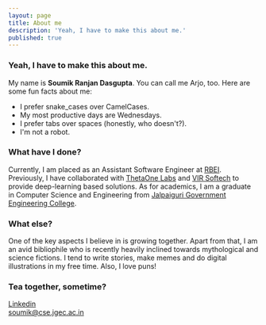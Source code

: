 ```yaml
---
layout: page
title: About me
description: 'Yeah, I have to make this about me.'
published: true
---
```


### Yeah, I have to make this about me.
My name is **Soumik Ranjan Dasgupta**. You can call me Arjo, too. Here are some fun facts about me:

- I prefer snake_cases over CamelCases.
- My most productive days are Wednesdays.
- I prefer tabs over spaces (honestly, who doesn't?).
- I'm not a robot.

### What have I done?

Currently, I am placed as an Assistant Software Engineer at [RBEI](https://www.bosch.in/). Previously, I have collaborated with [ThetaOne Labs](http://thetaonelab.com/) and [VIR Softech](https://www.virsoftech.com/) to provide deep-learning based solutions. As for academics, I am a graduate in Computer Science and Engineering from [Jalpaiguri Government Engineering College](https://jgec.ac.in).

### What else?

One of the key aspects I believe in is growing together. Apart from that, I am an avid bibliophile who is recently heavily inclined towards mythological and science fictions. I tend to write stories, make memes and do digital illustrations in my free time. Also, I love puns!

### Tea together, sometime?
[Linkedin](https://www.linkedin.com/in/soumik-ranjan-dasgupta/)  
[soumik@cse.jgec.ac.in](mailto:soumik@cse.jgec.ac.in)

